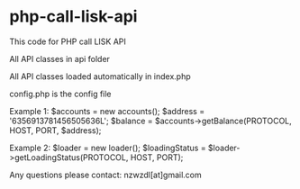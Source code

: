 # php-call-lisk-api
This code for PHP call LISK API

All API classes in api folder

All API classes loaded automatically in index.php

config.php is the config file

Example 1:
$accounts = new accounts();
$address = '6356913781456505636L';
$balance = $accounts->getBalance(PROTOCOL, HOST, PORT, $address);

Example 2:
$loader = new loader();
$loadingStatus = $loader->getLoadingStatus(PROTOCOL, HOST, PORT);

Any questions please contact: nzwzdl[at]gmail.com
